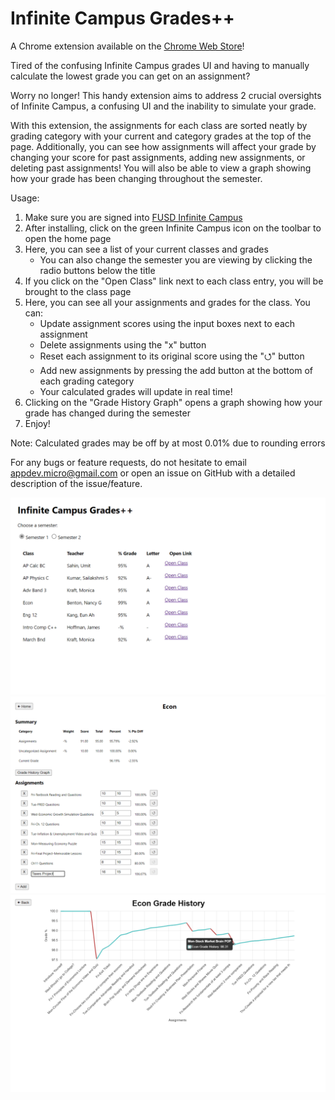 # Infinite Campus Grades++
A Chrome extension available on the [Chrome Web Store](https://chrome.google.com/webstore/detail/infinite-campus-grades%20%20/kfanojpgbklafmhammpnbajkkdpehign)!

Tired of the confusing Infinite Campus grades UI and having to manually calculate the lowest grade you can get on an assignment?

Worry no longer! This handy extension aims to address 2 crucial oversights of Infinite Campus, a confusing UI and the inability to simulate your grade.

With this extension, the assignments for each class are sorted neatly by grading category with your current and category grades at the top of the page. Additionally, you can see how assignments will affect your grade by changing your score for past assignments, adding new assignments, or deleting past assignments! You will also be able to view a graph showing how your grade has been changing throughout the semester.

Usage:
1. Make sure you are signed into [FUSD Infinite Campus](https://fremontunifiedca.infinitecampus.org/campus/portal/students/fremont.jsp)
2. After installing, click on the green Infinite Campus icon on the toolbar to open the home page
3. Here, you can see a list of your current classes and grades
   - You can also change the semester you are viewing by clicking the radio buttons below the title
4. If you click on the "Open Class" link next to each class entry, you will be brought to the class page
5. Here, you can see all your assignments and grades for the class. You can:
   - Update assignment scores using the input boxes next to each assignment
   - Delete assignments using the "x" button
   - Reset each assignment to its original score using the "⭯" button
   - Add new assignments by pressing the add button at the bottom of each grading category
   - Your calculated grades will update in real time!
6. Clicking on the "Grade History Graph" opens a graph showing how your grade has changed during the semester
7. Enjoy!

Note: Calculated grades may be off by at most 0.01% due to rounding errors

For any bugs or feature requests, do not hesitate to email appdev.micro@gmail.com or open an issue on GitHub with a detailed description of the issue/feature.

![](imgs/home_page.png)
![](imgs/class_page.png)
![](imgs/graph_page.png)